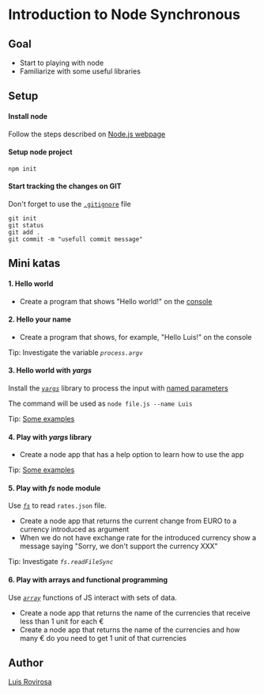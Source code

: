 # Introduction to Node Synchronous

## Goal
- Start to playing with node
- Familiarize with some useful libraries

## Setup

#### Install node
Follow the steps described on [Node.js webpage](https://nodejs.org/es/)

#### Setup node project
    npm init

#### Start tracking the changes on GIT    
Don't forget to use the [`.gitignore`](https://git-scm.com/docs/gitignore) file

    git init
    git status
    git add .
    git commit -m "usefull commit message"

## Mini katas

#### 1. Hello world 

- Create a program that shows "Hello world!" on the [console](https://nodejs.org/api/console.html)

#### 2. Hello your name
    
- Create a program that shows, for example, "Hello Luis!" on the console

Tip: Investigate the variable _`process.argv`_

#### 3. Hello world with _yargs_

Install the [_`yargs`_](https://yargs.js.org/) library to process the input with [named parameters](https://en.wikipedia.org/wiki/Named_parameter) 

The command will be used as `node file.js --name Luis`

Tip: [Some examples](https://github.com/yargs/yargs/blob/master/docs/examples.md)

#### 4. Play with _yargs_ library

- Create a node app that has a help option to learn how to use the app

Tip: [Some examples](https://github.com/yargs/yargs/blob/master/docs/examples.md)

#### 5. Play with _fs_ node module

Use [_`fs`_](https://nodejs.org/api/fs.html) to read `rates.json` file.

- Create a node app that returns the current change from EURO to a currency introduced as argument   
- When we do not have exchange rate for the introduced currency show a message saying "Sorry, we don't support the currency XXX"
 
Tip: Investigate _`fs.readFileSync`_


#### 6. Play with arrays and functional programming

Use [_`array`_](https://developer.mozilla.org/es/docs/Web/JavaScript/Referencia/Objetos_globales/Array) functions of JS interact with sets of data.

- Create a node app that returns the name of the currencies that receive less than 1 unit for each €
- Create a node app that returns the name of the currencies and how many € do you need to get 1 unit of that currencies

## Author
[Luis Rovirosa](https://twitter.com/luisrovirosa)
